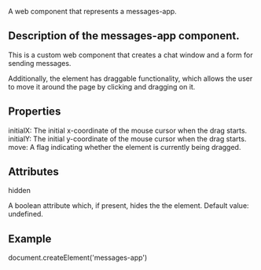 <messages-app>

A web component that represents a messages-app.

## Description of the messages-app component.


This is a custom web component that creates a chat window and a form for sending messages.

Additionally, the element has draggable functionality, which allows the user to move it around the page by clicking and dragging on it.


## Properties

initialX: The initial x-coordinate of the mouse cursor when the drag starts.
initialY: The initial y-coordinate of the mouse cursor when the drag starts.
move: A flag indicating whether the element is currently being dragged.

## Attributes

hidden

A boolean attribute which, if present, hides the the element.
Default value: undefined.

## Example

document.createElement('messages-app')

<messages-app></messages-app>

